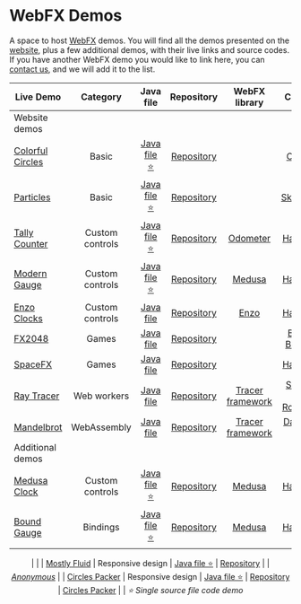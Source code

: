 # WebFX Demos

A space to host [WebFX][webfx-repo] demos. You will find all the demos presented on the [website][webfx-website], plus a few additional demos, with their live links and source codes. If you have another WebFX demo you would like to link here, you can [contact us][webfx-contact], and we will add it to the list.

<div align="center">

| Live Demo                                             |     Category      |                   Java file                    |                  Repository                   |                                WebFX library                                |                                                       Credits                                                       |
|-------------------------------------------------------|:-----------------:|:----------------------------------------------:|:---------------------------------------------:|:---------------------------------------------------------------------------:|:-------------------------------------------------------------------------------------------------------------------:|
| Website demos                                         |                   |                                                |                                               |                                                                             |                                                                                                                     |
| [Colorful Circles](https://colorfulcircles.webfx.dev) |       Basic       | [Java file ⭐][webfx-colorfulcircles-code-link] | [Repository][webfx-colorfulcircles-repo-link] |                                                                             |                  [Oracle](https://docs.oracle.com/javafx/2/get_started/ColorfulCircles.java.html)                   |
| [Particles][webfx-particles-demo-link]                |       Basic       |   [Java file ⭐️][webfx-particles-code-link]    |    [Repository][webfx-particles-repo-link]    |                                                                             |                      [Sketch.js](https://soulwire.github.io/sketch.js/examples/particles.html)                      |
| [Tally Counter][webfx-tallycounter-demo-link]         |  Custom controls  |  [Java file ⭐][webfx-tallycounter-code-link]   |  [Repository][webfx-tallycounter-repo-link]   |        [Odometer](https://github.com/webfx-libs/webfx-lib-odometer)         |                                   [HanSolo](https://github.com/HanSolo/odometer)                                    |
| [Modern Gauge][webfx-moderngauge-demo-link]           |  Custom controls  |   [Java file ⭐][webfx-moderngauge-code-link]   |   [Repository][webfx-moderngauge-repo-link]   |          [Medusa](https://github.com/webfx-libs/webfx-lib-medusa)           |                                    [HanSolo](https://github.com/HanSolo/Medusa)                                     |
| [Enzo Clocks][webfx-enzoclocks-demo-link]             |  Custom controls  |    [Java file][webfx-enzoclocks-code-link]     |   [Repository][webfx-enzoclocks-repo-link]    |            [Enzo](https://github.com/webfx-libs/webfx-lib-enzo)             |                              [HanSolo](https://bitbucket.org/hansolo/enzo/src/master/)                              |
| [FX2048][webfx-fx2048-demo-link]                      |       Games       |      [Java file][webfx-fx2048-code-link]       |     [Repository][webfx-fx2048-repo-link]      |                                                                             |                                [Bruno Borges](https://github.com/brunoborges/fx2048)                                |                                                                           |
| [SpaceFX][webfx-spacefx-demo-link]                    |       Games       |      [Java file][webfx-spacefx-code-link]      |     [Repository][webfx-spacefx-repo-link]     |                                                                             |                                    [HanSolo](https://github.com/HanSolo/SpaceFX)                                    |
| [Ray Tracer][webfx-raytracer-demo-link]               |    Web workers    |     [Java file][webfx-raytracer-code-link]     |    [Repository][webfx-raytracer-repo-link]    | [Tracer framework](https://github.com/webfx-libs/webfx-lib-tracerframework) |                      [Steven T. Rowland](https://github.com/steventrowland/JavaFX-Ray-Tracer)                       | 
| [Mandelbrot][webfx-mandelbrot-demo-link]              |    WebAssembly    |    [Java file][webfx-mandelbrot-code-link]     |   [Repository][webfx-mandelbrot-repo-link]    | [Tracer framework](https://github.com/webfx-libs/webfx-lib-tracerframework) |                 [David J. Eck](https://math.hws.edu/eck/js/mandelbrot/java/xMandelbrotSource-1-2/)                  |
| Additional demos                                      |                   |                                                |                                               |                                                                             |                                                                                                                     |
| [Medusa Clock][webfx-medusaclock-demo-link]           |  Custom controls  |   [Java file ⭐][webfx-medusaclock-code-link]   |   [Repository][webfx-medusaclock-repo-link]   |          [Medusa](https://github.com/webfx-libs/webfx-lib-medusa)           |                                    [HanSolo](https://github.com/HanSolo/Medusa)                                     |                                                  
| [Bound Gauge][webfx-boundgauge-demo-link]             |     Bindings      |   [Java file ⭐][webfx-boundgauge-code-link]    |   [Repository][webfx-boundgauge-repo-link]    |          [Medusa](https://github.com/webfx-libs/webfx-lib-medusa)           |                                    [HanSolo](https://github.com/HanSolo/Medusa)                                     |                                                  
|
|
| [Mostly Fluid][webfx-mostlyfluid-demo-link]           | Responsive design |   [Java file ⭐][webfx-mostlyfluid-code-link]   |   [Repository][webfx-mostlyfluid-repo-link]   |                                                                             | [*Anonymous*](http://underpop.online.fr/w/web-fundamentals/fundamentals/design-and-ux/responsive/mostly-fluid.html) |
| [Circles Packer][webfx-circlespacker-demo-link]       | Responsive design |  [Java file ⭐][webfx-circlespacker-code-link]  |  [Repository][webfx-circlespacker-repo-link]  |   [Circles Packer](https://github.com/webfx-libs/webfx-lib-circlespacker)   |                                                                                                                     |
*⭐️ Single source file code demo*

</div>


[webfx-repo]: https://github.com/webfx-project/webfx
[webfx-website]: https://webfx.dev
[webfx-contact]: mailto:info@webfx.dev
[webfx-colorfulcircles-demo-link]: https://colorfulcircles.webfx.dev
[webfx-colorfulcircles-repo-link]: https://github.com/webfx-project/webfx-demo-colorfulcircles
[webfx-colorfulcircles-code-link]: https://github.com/webfx-demos/webfx-demo-colorfulcircles/blob/main/webfx-demo-colorfulcircles-application/src/main/java/dev/webfx/demo/colorfulcircles/ColorfulCircles.java
[webfx-particles-demo-link]: https://particles.webfx.dev
[webfx-particles-repo-link]: https://github.com/webfx-project/webfx-demo-particles
[webfx-particles-code-link]: https://github.com/webfx-demos/webfx-demo-particles/blob/main/webfx-demo-particles-application/src/main/java/dev/webfx/demo/particles/ParticlesApplication.java
[webfx-tallycounter-demo-link]: https://tallycounter.webfx.dev
[webfx-tallycounter-repo-link]: https://github.com/webfx-project/webfx-demo-tallycounter
[webfx-tallycounter-code-link]: https://github.com/webfx-demos/webfx-demo-tallycounter/blob/main/webfx-demo-tallycounter-application/src/main/java/dev/webfx/demo/tallycounter/TallyCounterApplication.java
[webfx-moderngauge-demo-link]: https://moderngauge.webfx.dev
[webfx-moderngauge-repo-link]: https://github.com/webfx-project/webfx-demo-moderngauge
[webfx-moderngauge-code-link]: https://github.com/webfx-demos/webfx-demo-moderngauge/blob/main/webfx-demo-moderngauge-application/src/main/java/dev/webfx/demo/moderngauge/ModernGaugeApplication.java
[webfx-enzoclocks-demo-link]: https://enzoclocks.webfx.dev
[webfx-enzoclocks-code-link]: https://github.com/webfx-demos/webfx-demo-enzoclocks/blob/main/webfx-demo-enzoclocks-application/src/main/java/dev/webfx/demo/enzoclocks/EnzoClocksApplication.java
[webfx-enzoclocks-repo-link]: https://github.com/webfx-project/webfx-demo-enzoclocks
[webfx-fx2048-demo-link]: https://fx2048.webfx.dev
[webfx-fx2048-repo-link]: https://github.com/webfx-project/webfx-demo-fx2048
[webfx-fx2048-code-link]: https://github.com/webfx-demos/webfx-demo-fx2048/blob/main/webfx-demo-fx2048-application/src/main/java/io/fxgame/game2048/Game2048.java
[webfx-fx2048-release-link]: https://github.com/webfx-demos/webfx-demo-fx2048/releases
[webfx-spacefx-demo-link]: https://spacefx.webfx.dev
[webfx-spacefx-code-link]: https://github.com/webfx-demos/webfx-demo-spacefx/blob/main/webfx-demo-spacefx-application/src/main/java/eu/hansolo/spacefx/SpaceFX.java
[webfx-spacefx-repo-link]: https://github.com/webfx-project/webfx-demo-spacefx
[webfx-raytracer-demo-link]: https://raytracer.webfx.dev
[webfx-raytracer-code-link]: https://github.com/webfx-demos/webfx-demo-raytracer/blob/main/webfx-demo-raytracer-application/src/main/java/dev/webfx/demo/raytracer/RayTracerApplication.java
[webfx-raytracer-repo-link]: https://github.com/webfx-project/webfx-demo-raytracer
[webfx-mandelbrot-demo-link]: https://mandelbrot.webfx.dev
[webfx-mandelbrot-code-link]: https://github.com/webfx-demos/webfx-demo-mandelbrot/blob/main/webfx-demo-mandelbrot-application/src/main/java/dev/webfx/demo/mandelbrot/MandelbrotApplication.java
[webfx-mandelbrot-repo-link]: https://github.com/webfx-project/webfx-demo-mandelbrot
[webfx-medusaclock-demo-link]: https://medusaclock.webfx.dev
[webfx-medusaclock-repo-link]: https://github.com/webfx-demos/webfx-demo-medusaclock
[webfx-medusaclock-code-link]: https://github.com/webfx-demos/webfx-demo-medusaclock/blob/main/webfx-demo-medusaclock-application/src/main/java/dev/webfx/demo/medusaclock/MedusaClockApplication.java
[webfx-boundgauge-demo-link]: https://boundgauge.webfx.dev
[webfx-boundgauge-repo-link]: https://github.com/webfx-demos/webfx-demo-boundgauge
[webfx-boundgauge-code-link]: https://github.com/webfx-demos/webfx-demo-boundgauge/blob/main/webfx-demo-boundgauge-application/src/main/java/dev/webfx/demo/boundgauge/BoundGaugeApplication.java
[webfx-mostlyfluid-demo-link]: https://mostlyfluid.webfx.dev
[webfx-mostlyfluid-repo-link]: https://github.com/webfx-demos/webfx-demo-mostlyfluid
[webfx-mostlyfluid-code-link]: https://github.com/webfx-demos/webfx-demo-mostlyfluid/blob/main/webfx-demo-mostlyfluid-application/src/main/java/dev/webfx/demo/mostlyfluid/mostlyfluidApplication.java
[webfx-circlespacker-demo-link]: https://circlespacker.webfx.dev
[webfx-circlespacker-repo-link]: https://github.com/webfx-demos/webfx-demo-circlespacker
[webfx-circlespacker-code-link]: https://github.com/webfx-demos/webfx-demo-circlespacker/blob/main/webfx-demo-circlespacker-application/src/main/java/dev/webfx/demo/circlespacker/CirclesPackerApplication.java
